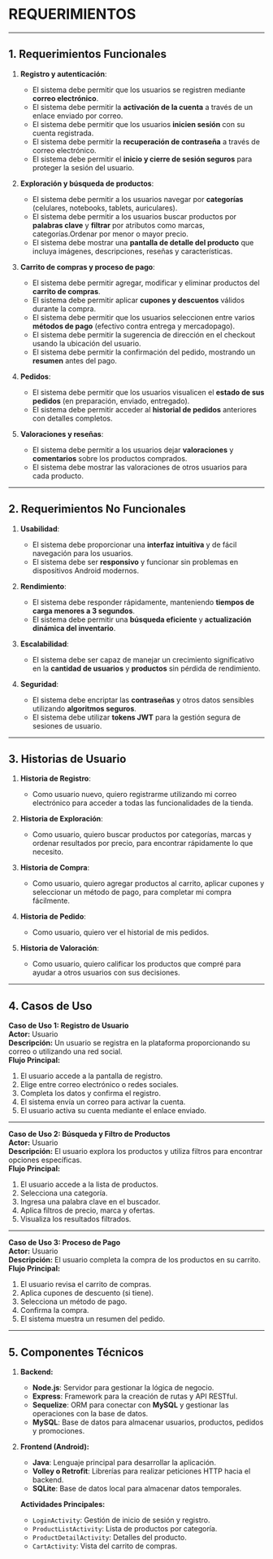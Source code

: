 # REQUERIMIENTOS

---

## 1. Requerimientos Funcionales

1. **Registro y autenticación**:
   - El sistema debe permitir que los usuarios se registren mediante **correo electrónico**.
   - El sistema debe permitir la **activación de la cuenta** a través de un enlace enviado por correo.
   - El sistema debe permitir que los usuarios **inicien sesión** con su cuenta registrada.
   - El sistema debe permitir la **recuperación de contraseña** a través de correo electrónico.
   - El sistema debe permitir el **inicio y cierre de sesión seguros** para proteger la sesión del usuario.

2. **Exploración y búsqueda de productos**:
   - El sistema debe permitir a los usuarios navegar por **categorías** (celulares, notebooks, tablets, auriculares).
   - El sistema debe permitir a los usuarios buscar productos por **palabras clave** y **filtrar** por atributos como marcas, categorías.Ordenar por menor o mayor precio.
   - El sistema debe mostrar una **pantalla de detalle del producto** que incluya imágenes, descripciones, reseñas y características.

3. **Carrito de compras y proceso de pago**:
   - El sistema debe permitir agregar, modificar y eliminar productos del **carrito de compras**.
   - El sistema debe permitir aplicar **cupones y descuentos** válidos durante la compra.
   - El sistema debe permitir que los usuarios seleccionen entre varios **métodos de pago** (efectivo contra entrega y mercadopago).
   - El sistema debe permitir la sugerencia de dirección en el checkout usando la ubicación del usuario. 
   - El sistema debe permitir la confirmación del pedido, mostrando un **resumen** antes del pago.

4. **Pedidos**:
   - El sistema debe permitir que los usuarios visualicen el **estado de sus pedidos** (en preparación, enviado, entregado).
   - El sistema debe permitir acceder al **historial de pedidos** anteriores con detalles completos.

5. **Valoraciones y reseñas**:
   - El sistema debe permitir a los usuarios dejar **valoraciones** y **comentarios** sobre los productos comprados.
   - El sistema debe mostrar las valoraciones de otros usuarios para cada producto.

---

## 2. Requerimientos No Funcionales

1. **Usabilidad**:
   - El sistema debe proporcionar una **interfaz intuitiva** y de fácil navegación para los usuarios.
   - El sistema debe ser **responsivo** y funcionar sin problemas en dispositivos Android modernos.

2. **Rendimiento**:
   - El sistema debe responder rápidamente, manteniendo **tiempos de carga menores a 3 segundos**.
   - El sistema debe permitir una **búsqueda eficiente** y **actualización dinámica del inventario**.

3. **Escalabilidad**:
   - El sistema debe ser capaz de manejar un crecimiento significativo en la **cantidad de usuarios** y **productos** sin pérdida de rendimiento.

4. **Seguridad**:
   - El sistema debe encriptar las **contraseñas** y otros datos sensibles utilizando **algoritmos seguros**.
   - El sistema debe utilizar **tokens JWT** para la gestión segura de sesiones de usuario.

---

## 3. Historias de Usuario

1. **Historia de Registro**:  
   - Como usuario nuevo, quiero registrarme utilizando mi correo electrónico para acceder a todas las funcionalidades de la tienda.

2. **Historia de Exploración**:  
   - Como usuario, quiero buscar productos por categorías, marcas y ordenar resultados por precio, para encontrar rápidamente lo que necesito.

3. **Historia de Compra**:  
   - Como usuario, quiero agregar productos al carrito, aplicar cupones y seleccionar un método de pago, para completar mi compra fácilmente.

4. **Historia de Pedido**:  
   - Como usuario, quiero ver el historial de mis pedidos.

5. **Historia de Valoración**:  
   - Como usuario, quiero calificar los productos que compré para ayudar a otros usuarios con sus decisiones.

---

## 4. Casos de Uso

**Caso de Uso 1: Registro de Usuario**  
**Actor:** Usuario  
**Descripción:** Un usuario se registra en la plataforma proporcionando su correo o utilizando una red social.  
**Flujo Principal:**  
1. El usuario accede a la pantalla de registro.
2. Elige entre correo electrónico o redes sociales.
3. Completa los datos y confirma el registro.
4. El sistema envía un correo para activar la cuenta.
5. El usuario activa su cuenta mediante el enlace enviado.

---

**Caso de Uso 2: Búsqueda y Filtro de Productos**  
**Actor:** Usuario  
**Descripción:** El usuario explora los productos y utiliza filtros para encontrar opciones específicas.  
**Flujo Principal:**  
1. El usuario accede a la lista de productos.
2. Selecciona una categoría.
3. Ingresa una palabra clave en el buscador.
4. Aplica filtros de precio, marca y ofertas.
5. Visualiza los resultados filtrados.

---

**Caso de Uso 3: Proceso de Pago**  
**Actor:** Usuario  
**Descripción:** El usuario completa la compra de los productos en su carrito.  
**Flujo Principal:**  
1. El usuario revisa el carrito de compras.
2. Aplica cupones de descuento (si tiene).
3. Selecciona un método de pago.
4. Confirma la compra.
5. El sistema muestra un resumen del pedido.

---

## 5. Componentes Técnicos

1. **Backend:**
   - **Node.js**: Servidor para gestionar la lógica de negocio.
   - **Express**: Framework para la creación de rutas y API RESTful.
   - **Sequelize**: ORM para conectar con **MySQL** y gestionar las operaciones con la base de datos.
   - **MySQL**: Base de datos para almacenar usuarios, productos, pedidos y promociones.

2. **Frontend (Android):**
   - **Java**: Lenguaje principal para desarrollar la aplicación.
   - **Volley o Retrofit**: Librerías para realizar peticiones HTTP hacia el backend.
   - **SQLite**: Base de datos local para almacenar datos temporales.

   **Actividades Principales:**
   - `LoginActivity`: Gestión de inicio de sesión y registro.
   - `ProductListActivity`: Lista de productos por categoría.
   - `ProductDetailActivity`: Detalles del producto.
   - `CartActivity`: Vista del carrito de compras.
